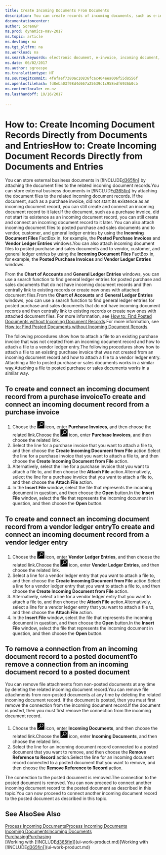 ```yaml
---
title: Create Incoming Documents From Documents
description: You can create records of incoming documents, such as e-invoices, and manage OCR tasks, eCommerce, and document exchange.
documentationcenter: 
author: SorenGP
ms.prod: dynamics-nav-2017
ms.topic: article
ms.devlang: na
ms.tgt_pltfrm: na
ms.workload: na
ms.search.keywords: electronic document, e-invoice, incoming document, OCR, ecommerce, document exchange, import invoice
ms.date: 06/02/2017
ms.author: sgroespe
ms.translationtype: HT
ms.sourcegitcommit: 4fefaef7380ac10836fcac404eea006f55d8556f
ms.openlocfilehash: fd8eba03f98d4d667a25639c1c958edf6936b0cb
ms.contentlocale: en-nz
ms.lasthandoff: 10/16/2017

---
```

# <a name="how-to-create-incoming-document-records-directly-from-documents-and-entries"></a><span data-ttu-id="99821-103">How to: Create Incoming Document Records Directly from Documents and Entries</span><span class="sxs-lookup"><span data-stu-id="99821-103">How to: Create Incoming Document Records Directly from Documents and Entries</span></span>
<span data-ttu-id="99821-104">You can store external business documents in [!INCLUDE[d365fin](includes/d365fin_md.md)] by attaching the document files to the related incoming document records.</span><span class="sxs-lookup"><span data-stu-id="99821-104">You can store external business documents in [!INCLUDE[d365fin](includes/d365fin_md.md)] by attaching the document files to the related incoming document records.</span></span> <span data-ttu-id="99821-105">If the document, such as a purchase invoice, did not start its existence as an incoming document record, you can still create and connect an incoming document record to it later.</span><span class="sxs-lookup"><span data-stu-id="99821-105">If the document, such as a purchase invoice, did not start its existence as an incoming document record, you can still create and connect an incoming document record to it later.</span></span> <span data-ttu-id="99821-106">You can also attach incoming document files to posted purchase and sales documents and to vendor, customer, and general ledger entries by using the **Incoming Document Files** FactBox in, for example, the **Posted Purchase Invoices** and **Vendor Ledger Entries** windows.</span><span class="sxs-lookup"><span data-stu-id="99821-106">You can also attach incoming document files to posted purchase and sales documents and to vendor, customer, and general ledger entries by using the **Incoming Document Files** FactBox in, for example, the **Posted Purchase Invoices** and **Vendor Ledger Entries** windows.</span></span>

<span data-ttu-id="99821-107">From the **Chart of Accounts** and **General Ledger Entries** windows, you can use a search function to find general ledger entries for posted purchase and sales documents that do not have incoming document records and then centrally link to existing records or create new ones with attached document files.</span><span class="sxs-lookup"><span data-stu-id="99821-107">From the **Chart of Accounts** and **General Ledger Entries** windows, you can use a search function to find general ledger entries for posted purchase and sales documents that do not have incoming document records and then centrally link to existing records or create new ones with attached document files.</span></span> <span data-ttu-id="99821-108">For more information, see [How to: Find Posted Documents without Incoming Document Records](across-how-find-posted-documents-without-income-document-records.md).</span><span class="sxs-lookup"><span data-stu-id="99821-108">For more information, see [How to: Find Posted Documents without Incoming Document Records](across-how-find-posted-documents-without-income-document-records.md).</span></span>

<span data-ttu-id="99821-109">The following procedures show how to attach a file to an existing purchase invoice that was not created from an incoming document record and how to attach a file to a vendor ledger entry.</span><span class="sxs-lookup"><span data-stu-id="99821-109">The following procedures show how to attach a file to an existing purchase invoice that was not created from an incoming document record and how to attach a file to a vendor ledger entry.</span></span> <span data-ttu-id="99821-110">Attaching a file to posted purchase or sales documents works in a similar way.</span><span class="sxs-lookup"><span data-stu-id="99821-110">Attaching a file to posted purchase or sales documents works in a similar way.</span></span>

## <a name="to-create-and-connect-an-incoming-document-record-from-a-purchase-invoice"></a><span data-ttu-id="99821-111">To create and connect an incoming document record from a purchase invoice</span><span class="sxs-lookup"><span data-stu-id="99821-111">To create and connect an incoming document record from a purchase invoice</span></span>
1. <span data-ttu-id="99821-112">Choose the ![Search for Page or Report](media/ui-search/search_small.png "Search for Page or Report icon") icon, enter **Purchase Invoices**, and then choose the related link.</span><span class="sxs-lookup"><span data-stu-id="99821-112">Choose the ![Search for Page or Report](media/ui-search/search_small.png "Search for Page or Report icon") icon, enter **Purchase Invoices**, and then choose the related link.</span></span>
2. <span data-ttu-id="99821-113">Select the line for a purchase invoice that you want to attach a file to, and then choose the **Create Incoming Document from File** action.</span><span class="sxs-lookup"><span data-stu-id="99821-113">Select the line for a purchase invoice that you want to attach a file to, and then choose the **Create Incoming Document from File** action.</span></span>
3. <span data-ttu-id="99821-114">Alternatively, select the line for a purchase invoice that you want to attach a file to, and then choose the **Attach File** action.</span><span class="sxs-lookup"><span data-stu-id="99821-114">Alternatively, select the line for a purchase invoice that you want to attach a file to, and then choose the **Attach File** action.</span></span>
4. <span data-ttu-id="99821-115">In the **Insert File** window, select the file that represents the incoming document in question, and then choose the **Open** button.</span><span class="sxs-lookup"><span data-stu-id="99821-115">In the **Insert File** window, select the file that represents the incoming document in question, and then choose the **Open** button.</span></span>

## <a name="to-create-and-connect-an-incoming-document-record-from-a-vendor-ledger-entry"></a><span data-ttu-id="99821-116">To create and connect an incoming document record from a vendor ledger entry</span><span class="sxs-lookup"><span data-stu-id="99821-116">To create and connect an incoming document record from a vendor ledger entry</span></span>
1. <span data-ttu-id="99821-117">Choose the ![Search for Page or Report](media/ui-search/search_small.png "Search for Page or Report icon") icon, enter **Vendor Ledger Entries**, and then choose the related link.</span><span class="sxs-lookup"><span data-stu-id="99821-117">Choose the ![Search for Page or Report](media/ui-search/search_small.png "Search for Page or Report icon") icon, enter **Vendor Ledger Entries**, and then choose the related link.</span></span>
2. <span data-ttu-id="99821-118">Select a line for a vendor ledger entry that you want to attach a file to, and then choose the **Create Incoming Document from File** action.</span><span class="sxs-lookup"><span data-stu-id="99821-118">Select a line for a vendor ledger entry that you want to attach a file to, and then choose the **Create Incoming Document from File** action.</span></span>
3. <span data-ttu-id="99821-119">Alternatively, select a line for a vendor ledger entry that you want to attach a file to, and then choose the **Attach File** action.</span><span class="sxs-lookup"><span data-stu-id="99821-119">Alternatively, select a line for a vendor ledger entry that you want to attach a file to, and then choose the **Attach File** action.</span></span>
4. <span data-ttu-id="99821-120">In the **Insert File** window, select the file that represents the incoming document in question, and then choose the **Open** button.</span><span class="sxs-lookup"><span data-stu-id="99821-120">In the **Insert File** window, select the file that represents the incoming document in question, and then choose the **Open** button.</span></span>

## <a name="to-remove-a-connection-from-an-incoming-document-record-to-a-posted-document"></a><span data-ttu-id="99821-121">To remove a connection from an incoming document record to a posted document</span><span class="sxs-lookup"><span data-stu-id="99821-121">To remove a connection from an incoming document record to a posted document</span></span>
<span data-ttu-id="99821-122">You can remove file attachments from non-posted documents at any time by deleting the related incoming document record.</span><span class="sxs-lookup"><span data-stu-id="99821-122">You can remove file attachments from non-posted documents at any time by deleting the related incoming document record.</span></span> <span data-ttu-id="99821-123">If the document is posted, then you must first remove the connection from the incoming document record.</span><span class="sxs-lookup"><span data-stu-id="99821-123">If the document is posted, then you must first remove the connection from the incoming document record.</span></span>

1. <span data-ttu-id="99821-124">Choose the ![Search for Page or Report](media/ui-search/search_small.png "Search for Page or Report icon") icon, enter **Incoming Documents**, and then choose the related link.</span><span class="sxs-lookup"><span data-stu-id="99821-124">Choose the ![Search for Page or Report](media/ui-search/search_small.png "Search for Page or Report icon") icon, enter **Incoming Documents**, and then choose the related link.</span></span>
2. <span data-ttu-id="99821-125">Select the line for an incoming document record connected to a posted document that you want to remove, and then choose the **Remove Reference to Record** action.</span><span class="sxs-lookup"><span data-stu-id="99821-125">Select the line for an incoming document record connected to a posted document that you want to remove, and then choose the **Remove Reference to Record** action.</span></span>

<span data-ttu-id="99821-126">The connection to the posted document is removed.</span><span class="sxs-lookup"><span data-stu-id="99821-126">The connection to the posted document is removed.</span></span> <span data-ttu-id="99821-127">You can now proceed to connect another incoming document record to the posted document as described in this topic.</span><span class="sxs-lookup"><span data-stu-id="99821-127">You can now proceed to connect another incoming document record to the posted document as described in this topic.</span></span>

## <a name="see-also"></a><span data-ttu-id="99821-128">See Also</span><span class="sxs-lookup"><span data-stu-id="99821-128">See Also</span></span>
[<span data-ttu-id="99821-129">Process Incoming Documents</span><span class="sxs-lookup"><span data-stu-id="99821-129">Process Incoming Documents</span></span>](across-process-income-documents.md)  
[<span data-ttu-id="99821-130">Incoming Documents</span><span class="sxs-lookup"><span data-stu-id="99821-130">Incoming Documents</span></span>](across-income-documents.md)  
[<span data-ttu-id="99821-131">Purchasing</span><span class="sxs-lookup"><span data-stu-id="99821-131">Purchasing</span></span>](purchasing-manage-purchasing.md)  
<span data-ttu-id="99821-132">[Working with [!INCLUDE[d365fin](includes/d365fin_md.md)]](ui-work-product.md)</span><span class="sxs-lookup"><span data-stu-id="99821-132">[Working with [!INCLUDE[d365fin](includes/d365fin_md.md)]](ui-work-product.md)</span></span>

